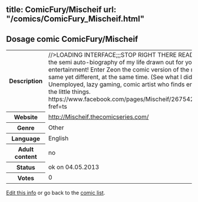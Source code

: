 title: ComicFury/Mischeif
url: "/comics/ComicFury_Mischeif.html"
---
Dosage comic ComicFury/Mischeif
-----------------------------------------

<p id="msg"></p>
<script type="text/javascript">
if (window.location.search === '?edit_info_mail=sent_ok') {
  var elem = document.getElementById("msg");
  elem.innerHTML = 'Edited information sucessfully sent for review, which is usually done daily. Thanks!';
  elem.className = 'ok';
}
</script>
<table class="comicinfo">
<tr>
<th>Description</th><td>//&gt;LOADING INTERFACE;;;STOP RIGHT THERE READERS! Enter the semi auto-biography of my life drawn out for your entertainment! Enter Zeon the comic version of the me who is the same yet different, at the same time. (See what I did there?) Unemployed, lazy gaming, comic artist who finds entertainment in the little things. https://www.facebook.com/pages/Mischeif/267542906656329?fref=ts</td>
</tr>
<tr>
<th>Website</th><td><a href="http://Mischeif.thecomicseries.com/">http://Mischeif.thecomicseries.com/</a></td>
</tr>
<tr>
<th>Genre</th><td>Other</td>
</tr>
<tr>
<th>Language</th><td>English</td>
</tr>
<tr>
<th>Adult content</th><td>no</td>
</tr>
<tr>
<th>Status</th><td>ok on 04.05.2013</td>
</tr>
<tr>
<th>Votes</th><td>0</td>
</tr>
</table>

[Edit this info](ComicFury_Mischeif_edit.html) or go back to the [comic list](../comic-index.html).
